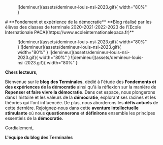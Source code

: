 <figure markdown>
  ![demineur](assets/demineur-louis-nsi-2023.gif){ width="80%" }
</figure>
# **Fondement et expérience de la démocratie**
**Blog réalisé par les élèves des classes de terminale 2020-2021-2022-2023 de l'[Ecole Internationale PACA](https://www.ecoleinternationalepaca.fr)**

<figure markdown>
  ![demineur](assets/demineur-louis-nsi-2023.gif){ width="80%" }
  ![demineur](assets/demineur-louis-nsi-2023.gif){ width="80%" }
  ![demineur](assets/demineur-louis-nsi-2023.gif){ width="80%" }
  ![demineur](assets/demineur-louis-nsi-2023.gif){ width="80%" }
</figure>

**Chers lecteurs**,

Bienvenue sur le **blog des Terminales**, dédié à l'étude des **Fondements et des expériences de la démocratie** ainsi qu'à la réflexion sur la manière de **Repenser et faire vivre la démocratie**. Dans cet espace, nous plongerons dans l'histoire et les valeurs de la **démocratie**, explorant ses racines et les théories qui l'ont influencée. De plus, nous aborderons les **défis actuels** de cette dernière. Rejoignez-nous dans cette **aventure intellectuelle stimulante** où nous **questionnerons** et **définirons** ensemble les principes essentiels de la **démocratie**.

Cordialement,

**L'équipe du blog des Terminales**
